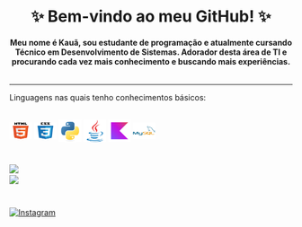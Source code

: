 <h1 align="center"> ✨ Bem-vindo ao meu GitHub! ✨</h1>
<h4 align="center">Meu nome é Kauã, sou estudante de programação e atualmente cursando Técnico em Desenvolvimento de Sistemas. Adorador desta área de TI e procurando cada vez mais conhecimento e buscando mais experiências.</h4>

<div style="display: flex; justify-content: center;" width="100%">
</div>

----
<p text-size: 14px>Linguagens nas quais tenho conhecimentos básicos:</h5>
<div style="display: inline_block"><br>
  <a href="https://www.w3schools.com/html/default.asp" target="_blank" rel="noreferrer"> <img align="center" src="https://raw.githubusercontent.com/devicons/devicon/master/icons/html5/html5-original-wordmark.svg" alt="html5" width="40" height="30"/></a>    
   <a href="https://www.w3schools.com/css/" target="_blank" rel="noreferrer"> <img align="center" src="https://raw.githubusercontent.com/devicons/devicon/master/icons/css3/css3-original-wordmark.svg" alt="css3" width="40" height="30"/></a>
  <a href="https://www.python.org" target="_blank" rel="noreferrer"> <img align="center" src="https://github.com/devicons/devicon/blob/master/icons/python/python-original.svg" alt="python" width="40" height="40"/></a>
  <a href="https://www.java.com" target="_blank" rel="noreferrer"> <img align="center" src="https://raw.githubusercontent.com/devicons/devicon/refs/heads/master/icons/java/java-original.svg" alt="java" width="40" height="40"/></a>
  <a href="https://kotlinlang.org/" target="_blank" rel="noreferrer"> <img align="center" src="https://github.com/devicons/devicon/blob/master/icons/kotlin/kotlin-original.svg" alt="kotlin" width="40" height="40"/></a>
  <a href="https://www.mysql.com/" target="_blank" rel="noreferrer"> <img align="center" src="https://github.com/devicons/devicon/blob/master/icons/mysql/mysql-original-wordmark.svg" alt="mysql" width="40" height="30"/></a>
</div>

#

<div>
  <img height="190em" src="https://github-readme-stats.vercel.app/api?username=keka06&show_icons=true&theme=radical&title_color=0&icon_color=0&bg_color=0c131c"/>
  <br>
  <img height="160em" src="https://github-readme-stats.vercel.app/api/top-langs/?username=keka06&layout=compact&bg_color=0c131c"/>
</div>

#

[![Instagram](https://img.shields.io/badge/-Instagram-000?style=for-the-badge&logo=instagram&logoColor=FF00F6&color:FFF)](https://www.instagram.com/yzkaua__/)




